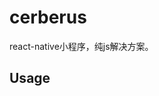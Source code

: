 # cerberus

react-native小程序，纯js解决方案。

## Usage


<!--
## TODO

- [ ] 实现reload
- [ ] 实现`Cerberus`组件
-->